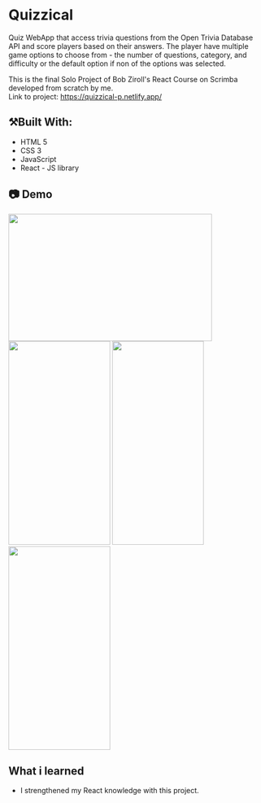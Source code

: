 # Quizzical

Quiz WebApp that access trivia questions from the Open Trivia Database API and score players based on their answers. The player have multiple game options to choose from - the number of questions, category, and difficulty or the default option if non of the options was selected.

This is the final Solo Project of Bob Ziroll's React Course on Scrimba developed from scratch by me.<br>
Link to project: https://quizzical-p.netlify.app/

## ⚒️Built With:

* HTML 5
* CSS 3<br>
* JavaScript<br>
* React - JS library

## 📷 Demo

<div>
  <img src="https://user-images.githubusercontent.com/107365512/199672980-b5a65e0e-04cd-4886-b5d4-a5071a5ab2c2.gif" width="400" height="250">
  <img src="https://user-images.githubusercontent.com/107365512/199673078-d30c6194-2c35-498f-84d3-5fe57413bd20.png" width="200" height="400">
  <img src="https://user-images.githubusercontent.com/107365512/199673064-8cdd1a29-d894-42d1-80d2-f350d4c86ab1.png" width="180" height="400">
  <img src="https://user-images.githubusercontent.com/107365512/199673070-818e9175-2b60-4fd2-b000-99f50bcab684.png" width="200" height="400">
</div>

## What i learned

* I strengthened my React knowledge with this project.
